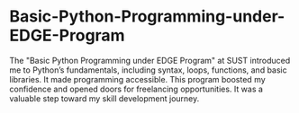 # Basic-Python-Programming-under-EDGE-Program
The "Basic Python Programming under EDGE Program" at SUST introduced me to Python’s fundamentals, including syntax, loops, functions, and basic libraries. It made programming accessible. This program boosted my confidence and opened doors for freelancing opportunities. It was a valuable step toward my skill development journey.
